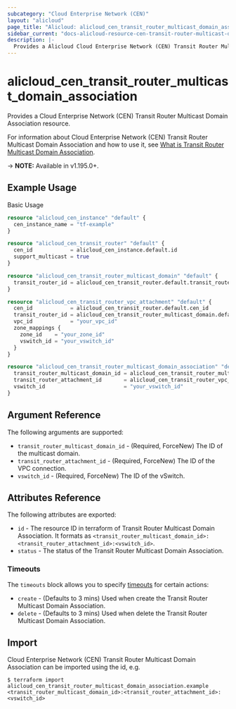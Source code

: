 ```yaml
---
subcategory: "Cloud Enterprise Network (CEN)"
layout: "alicloud"
page_title: "Alicloud: alicloud_cen_transit_router_multicast_domain_association"
sidebar_current: "docs-alicloud-resource-cen-transit-router-multicast-domain-association"
description: |-
  Provides a Alicloud Cloud Enterprise Network (CEN) Transit Router Multicast Domain Association resource.
---
```


# alicloud\_cen\_transit\_router\_multicast\_domain\_association

Provides a Cloud Enterprise Network (CEN) Transit Router Multicast Domain Association resource.

For information about Cloud Enterprise Network (CEN) Transit Router Multicast Domain Association and how to use it, see [What is Transit Router Multicast Domain Association](https://www.alibabacloud.com/help/en/cloud-enterprise-network/latest/api-doc-cbn-2017-09-12-api-doc-associatetransitroutermulticastdomain).

-> **NOTE:** Available in v1.195.0+.

## Example Usage

Basic Usage

```terraform
resource "alicloud_cen_instance" "default" {
  cen_instance_name = "tf-example"
}

resource "alicloud_cen_transit_router" "default" {
  cen_id            = alicloud_cen_instance.default.id
  support_multicast = true
}

resource "alicloud_cen_transit_router_multicast_domain" "default" {
  transit_router_id = alicloud_cen_transit_router.default.transit_router_id
}

resource "alicloud_cen_transit_router_vpc_attachment" "default" {
  cen_id            = alicloud_cen_transit_router.default.cen_id
  transit_router_id = alicloud_cen_transit_router_multicast_domain.default.transit_router_id
  vpc_id            = "your_vpc_id"
  zone_mappings {
    zone_id    = "your_zone_id"
    vswitch_id = "your_vswitch_id"
  }
}

resource "alicloud_cen_transit_router_multicast_domain_association" "default" {
  transit_router_multicast_domain_id = alicloud_cen_transit_router_multicast_domain.default.id
  transit_router_attachment_id       = alicloud_cen_transit_router_vpc_attachment.default.transit_router_attachment_id
  vswitch_id                         = "your_vswitch_id"
}
```

## Argument Reference

The following arguments are supported:

* `transit_router_multicast_domain_id` - (Required, ForceNew) The ID of the multicast domain.
* `transit_router_attachment_id` - (Required, ForceNew) The ID of the VPC connection.
* `vswitch_id` - (Required, ForceNew) The ID of the vSwitch.

## Attributes Reference

The following attributes are exported:

* `id` - The resource ID in terraform of Transit Router Multicast Domain Association. It formats as `<transit_router_multicast_domain_id>:<transit_router_attachment_id>:<vswitch_id>`.
* `status` - The status of the Transit Router Multicast Domain Association.

### Timeouts

The `timeouts` block allows you to specify [timeouts](https://www.terraform.io/docs/configuration-0-11/resources.html#timeouts) for certain actions:

* `create` - (Defaults to 3 mins) Used when create the Transit Router Multicast Domain Association.
* `delete` - (Defaults to 3 mins) Used when delete the Transit Router Multicast Domain Association.

## Import

Cloud Enterprise Network (CEN) Transit Router Multicast Domain Association can be imported using the id, e.g.

```shell
$ terraform import alicloud_cen_transit_router_multicast_domain_association.example <transit_router_multicast_domain_id>:<transit_router_attachment_id>:<vswitch_id>
```
